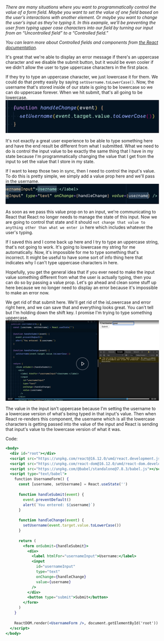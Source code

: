 *There are many situations where you want to programmatically control the value of a form field. Maybe you want to set the value of one field based on the user’s interactions with another element. Or maybe you want to change the user’s input as they’re typing it. In this example, we’ll be preventing the user from typing upper case characters into our field by turning our input from an “Uncontrolled field” to a “Controlled field.”*

*You can learn more about Controlled fields and components from [the React documentation](https://reactjs.org/docs/forms.html#controlled-components).*

It's great that we're able to display an error message if there's an uppercase character and we disable the submit button, but it would be even cooler if we didn't allow the user to type uppercase characters in the first place.

If they try to type an uppercase character, we just lowercase it for them. We could do that pretty easily by saying `setUsername.toLowerCase()`. Now, the username that's stored inside of our state is going to be lowercase so we can do uppercase forever. When we hit submit, that's all going to be lowercase.
![](./assets/Pasted%20image%2020221219105625.png)

It's not exactly a great user experience to be able to type something here and have the end result be different from what I submitted. What we need to do is control the input value to be exactly the same thing that I have in my state because I'm programmatically changing the value that I get from the input to set the value that I store in my state.

If I want to keep those two in sync, then I need to control the input's value. To do this is pretty simple, we simply add a value prop here and we'll pass in the username.
![](./assets/Pasted%20image%2020221219105739.png)

As soon as we pass this value prop on to an input, we're communicating to React that React no longer needs to manage the state of this input. Now we are going to control that state and it should `not change that value to anything other than what we enter in` here which includes whatever the user's typing.

If I saved this and I come back up here and I try to type an uppercase string, that's not going to work. It's going to lowercase my string for me automatically. Now, it's impossible for me to type something that's incorrect. It might be useful to have some sort of info thing here that indicates why I can't type uppercase characters in here.

Hopefully, you get the general idea that if you ever need to make the input value something different from what the user is actually typing, then you can do so by passing a value prop. Let's go ahead and clean some stuff up here because we no longer need to display an error because it's impossible to make an error now.

We get rid of that submit here. We'll get rid of the isLowercase and error right here, and we can save that and everything looks great. You can't tell but I'm holding down the shift key. I promise I'm trying to type something uppercase.
![](./assets/Pasted%20image%2020221219110222.png)

The value in the input isn't uppercase because I'm setting the username to a lowercase version of what's being typed in that input's value. Then when React re-renders this component, the username which is all the lowercase characters is getting passed into the value of the input and React is sending that input's value to the lowercase version of what it was.

Code:
```jsx
<body>
  <div id="root"></div>
  <script src="https://unpkg.com/react@16.12.0/umd/react.development.js"></script>
  <script src="https://unpkg.com/react-dom@16.12.0/umd/react-dom.development.js"></script>
  <script src="https://unpkg.com/@babel/standalone@7.8.3/babel.js"></script>
  <script type="text/babel">
    function UsernameForm() {
      const [username, setUsername] = React.useState('')

      function handleSubmit(event) {
        event.preventDefault()
        alert(`You entered: ${username}`)
      }

      function handleChange(event) {
        setUsername(event.target.value.toLowerCase())
      }

      return (
        <form onSubmit={handleSubmit}>
          <div>
            <label htmlFor="usernameInput">Username:</label>
            <input
              id="usernameInput"
              type="text"
              onChange={handleChange}
              value={username}
            />
          </div>
          <button type="submit">Submit</button>
        </form>
      )
    }

    ReactDOM.render(<UsernameForm />, document.getElementById('root'))
  </script>
</body>
```